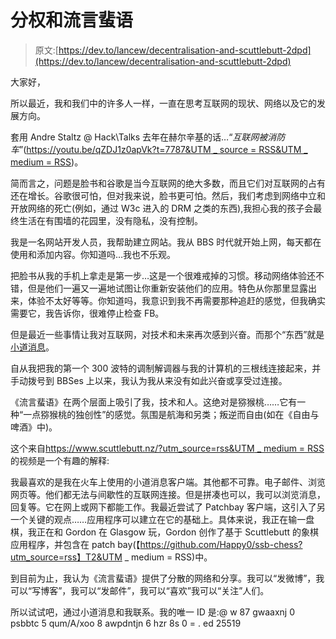 # 分权和流言蜚语

> 原文:[https://dev.to/lancew/decentralisation-and-scuttlebutt-2dpd](https://dev.to/lancew/decentralisation-and-scuttlebutt-2dpd)

大家好，

所以最近，我和我们中的许多人一样，一直在思考互联网的现状、网络以及它的发展方向。

套用 Andre Staltz @ Hack\Talks 去年在赫尔辛基的话…“*互联网被消防车*”([https://youtu.be/qZDJ1z0apVk?t=7787&UTM _ source = RSS&UTM _ medium = RSS](https://youtu.be/qZDJ1z0apVk?t=7787&utm_source=rss&utm_medium=rss))。

简而言之，问题是脸书和谷歌是当今互联网的绝大多数，而且它们对互联网的占有还在增长。谷歌很可怕，但对我来说，脸书更可怕。然后，我们考虑到网络中立和开放网络的死亡(例如，通过 W3c 进入的 DRM 之类的东西),我担心我的孩子会最终生活在有围墙的花园里，没有隐私，没有控制。

我是一名网站开发人员，我帮助建立网站。我从 BBS 时代就开始上网，每天都在使用和添加内容。你知道吗…我也不乐观。

把脸书从我的手机上拿走是第一步…这是一个很难戒掉的习惯。移动网络体验还不错，但是他们一遍又一遍地试图让你重新安装他们的应用。特色从你那里显露出来，体验不太好等等。你知道吗，我意识到我不再需要那种追赶的感觉，但我确实需要它，我告诉你，很难停止检查 FB。

但是最近一些事情让我对互联网，对技术和未来再次感到兴奋。而那个“东西”就是[小道消息](https://www.scuttlebutt.nz?utm_source=rss&utm_medium=rss)。

自从我把我的第一个 300 波特的调制解调器与我的计算机的三根线连接起来，并手动拨号到 BBSes 上以来，我认为我从来没有如此兴奋或享受过连接。

《流言蜚语》在两个层面上吸引了我，技术和人。这绝对是猕猴桃……它有一种“一点猕猴桃的独创性”的感觉。氛围是航海和另类；叛逆而自由(如在《自由与啤酒》中)。

这个来自[https://www.scuttlebutt.nz/?utm_source=rss&UTM _ medium = RSS](https://www.scuttlebutt.nz/?utm_source=rss&utm_medium=rss)的视频是一个有趣的解释:

我最喜欢的是我在火车上使用的小道消息客户端。其他都不可靠。电子邮件、浏览网页等。他们都无法与间歇性的互联网连接。但是拼凑也可以，我可以浏览消息，回复等。它在网上或网下都能工作。我最近尝试了 Patchbay 客户端，这引入了另一个关键的观点……应用程序可以建立在它的基础上。具体来说，我正在输一盘棋，我正在和 Gordon 在 Glasgow 玩，Gordon 创作了基于 Scuttlebutt 的象棋应用程序，并包含在 patch bay(【https://github.com/Happy0/ssb-chess?utm_source=rss】T2&UTM _ medium = RSS)中。

到目前为止，我认为《流言蜚语》提供了分散的网络和分享。我可以“发微博”，我可以“写博客”，我可以“发邮件”，我可以“喜欢”我可以“关注”人们。

所以试试吧，通过小道消息和我联系。我的唯一 ID 是:@ w 87 gwaaxnj 0 psbbtc 5 qum/A/xoo 8 awpdntjn 6 hzr 8s 0 = . ed 25519